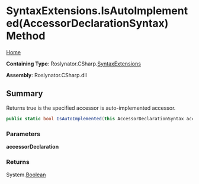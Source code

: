# SyntaxExtensions\.IsAutoImplemented\(AccessorDeclarationSyntax\) Method

[Home](../../../../README.md)

**Containing Type**: Roslynator\.CSharp\.[SyntaxExtensions](../README.md)

**Assembly**: Roslynator\.CSharp\.dll

## Summary

Returns true is the specified accessor is auto\-implemented accessor\.

```csharp
public static bool IsAutoImplemented(this AccessorDeclarationSyntax accessorDeclaration)
```

### Parameters

**accessorDeclaration**

### Returns

System\.[Boolean](https://docs.microsoft.com/en-us/dotnet/api/system.boolean)

